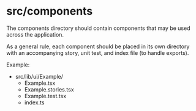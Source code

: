 # src/components

The components directory should contain components that may be used across the application.

As a general rule, each component should be placed in its own directory with an accompanying story, unit test, and index file (to handle exports).

Example:

- src/lib/ui/Example/
  - Example.tsx
  - Example.stories.tsx
  - Example.test.tsx
  - index.ts
